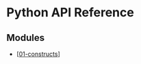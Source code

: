 # Python API Reference

Modules
---

- [[01-constructs]]

[//begin]: # "Autogenerated link references for markdown compatibility"
[01-constructs]: 01-constructs.md "Constructs"
[//end]: # "Autogenerated link references"